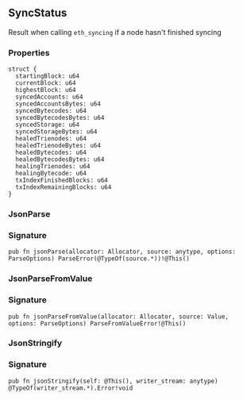 ## SyncStatus

Result when calling `eth_syncing` if a node hasn't finished syncing

### Properties

```zig
struct {
  startingBlock: u64
  currentBlock: u64
  highestBlock: u64
  syncedAccounts: u64
  syncedAccountsBytes: u64
  syncedBytecodes: u64
  syncedBytecodesBytes: u64
  syncedStorage: u64
  syncedStorageBytes: u64
  healedTrienodes: u64
  healedTrienodeBytes: u64
  healedBytecodes: u64
  healedBytecodesBytes: u64
  healingTrienodes: u64
  healingBytecode: u64
  txIndexFinishedBlocks: u64
  txIndexRemainingBlocks: u64
}
```

### JsonParse
### Signature

```zig
pub fn jsonParse(allocator: Allocator, source: anytype, options: ParseOptions) ParseError(@TypeOf(source.*))!@This()
```

### JsonParseFromValue
### Signature

```zig
pub fn jsonParseFromValue(allocator: Allocator, source: Value, options: ParseOptions) ParseFromValueError!@This()
```

### JsonStringify
### Signature

```zig
pub fn jsonStringify(self: @This(), writer_stream: anytype) @TypeOf(writer_stream.*).Error!void
```

